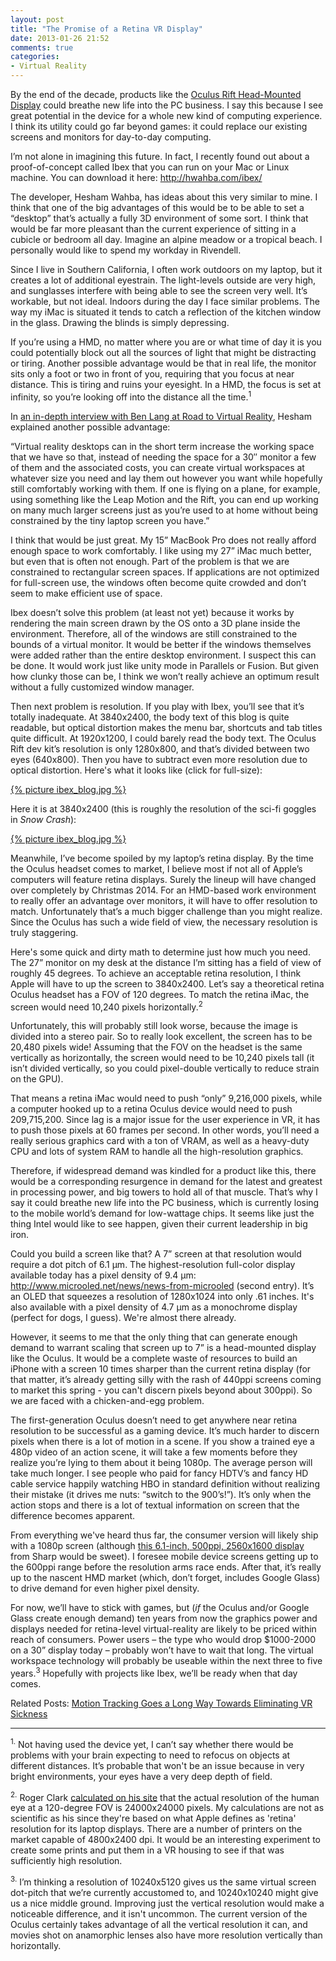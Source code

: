 ```yaml
---
layout: post
title: "The Promise of a Retina VR Display"
date: 2013-01-26 21:52
comments: true
categories:
- Virtual Reality
---
```


By the end of the decade, products like the [Oculus Rift Head-Mounted Display](http://www.oculusvr.com) could breathe new life into the PC business.  I say this because I see great potential in the device for a whole new kind of computing experience.  I think its utility could go far beyond games: it could replace our existing screens and monitors for day-to-day computing.

I’m not alone in imagining this future.  In fact, I recently found out about a proof-of-concept called Ibex that you can run on your Mac or Linux machine.  You can download it here: <http://hwahba.com/ibex/>

The developer, Hesham Wahba, has ideas about this very similar to mine.  I think that one of the big advantages of this would be to be able to set a “desktop” that’s actually a fully 3D environment of some sort.  I think that would be far more pleasant than the current experience of sitting in a cubicle or bedroom all day.  Imagine an alpine meadow or a tropical beach.  I personally would like to spend my workday in Rivendell.

Since I live in Southern California, I often work outdoors on my laptop, but it creates a lot of additional eyestrain.  The light-levels outside are very high, and sunglasses interfere with being able to see the screen very well.  It’s workable, but not ideal.  Indoors during the day I face similar problems.  The way my iMac is situated it tends to catch a reflection of the kitchen window in the glass.  Drawing the blinds is simply depressing.

If you’re using a HMD, no matter where you are or what time of day it is you could potentially block out all the sources of light that might be distracting or tiring.  Another possible advantage would be that in real life, the monitor sits only a foot or two in front of you, requiring that you focus at near distance.  This is tiring and ruins your eyesight.  In a HMD, the focus is set at infinity, so you’re looking off into the distance all the time.<sup>1</sup>

In [an in-depth interview with Ben Lang at Road to Virtual Reality](http://www.roadtovr.com/2012/09/24/ibex-virtual-reality-desktop-environment-oculus-rift-1325), Hesham explained another possible advantage:

“Virtual reality desktops can in the short term increase the working space that we have so that, instead of needing the space for a 30″ monitor a few of them and the associated costs, you can create virtual workspaces at whatever size you need and lay them out however you want while hopefully still comfortably working with them. If one is flying on a plane, for example, using something like the Leap Motion and the Rift, you can end up working on many much larger screens just as you’re used to at home without being constrained by the tiny laptop screen you have.”

I think that would be just great.  My 15” MacBook Pro does not really afford enough space to work comfortably.  I like using my 27” iMac much better, but even that is often not enough.  Part of the problem is that we are constrained to rectangular screen spaces.  If applications are not optimized for full-screen use, the windows often become quite crowded and don’t seem to make efficient use of space.

Ibex doesn’t solve this problem (at least not yet) because it works by rendering the main screen drawn by the OS onto a 3D plane inside the environment.  Therefore, all of the windows are still constrained to the bounds of a virtual monitor.  It would be better if the windows themselves were added rather than the entire desktop environment.  I suspect this can be done.  It would work just like unity mode in Parallels or Fusion.  But given how clunky those can be, I think we won’t really achieve an optimum result without a fully customized window manager.

Then next problem is resolution.  If you play with Ibex, you’ll see that it’s totally inadequate.  At 3840x2400, the body text of this blog is quite readable, but optical distortion makes the menu bar, shortcuts and tab titles quite difficult. At 1920x1200, I could barely read the body text.  The Oculus Rift dev kit’s resolution is only 1280x800, and that’s divided between two eyes (640x800).  Then you have to subtract even more resolution due to optical distortion.  Here's what it looks like (click for full-size):

<a href="https://s3.amazonaws.com/jstarrdewar.com.bucket/Ibex_blog.jpg" style="white-space: normal">
{% picture ibex_blog.jpg %}
</a>

Here it is at 3840x2400 (this is roughly the resolution of the sci-fi goggles in _Snow Crash_):

<a href="https://s3.amazonaws.com/jstarrdewar.com.bucket/Ibex_3840x2400.jpg" style="white-space: normal">
{% picture ibex_blog.jpg %}
</a>

Meanwhile, I’ve become spoiled by my laptop’s retina display.  By the time the Oculus headset comes to market, I believe most if not all of Apple’s computers will feature retina displays.  Surely the lineup will have changed over completely by Christmas 2014.  For an HMD-based work environment to really offer an advantage over monitors, it will have to offer resolution to match.  Unfortunately that’s a much bigger challenge than you might realize.  Since the Oculus has such a wide field of view, the necessary resolution is truly staggering.

Here's some quick and dirty math to determine just how much you need. The 27” monitor on my desk at the distance I’m sitting has a field of view of roughly 45 degrees.  To achieve an acceptable retina resolution, I think Apple will have to up the screen to 3840x2400.  Let’s say a theoretical retina Oculus headset has a FOV of 120 degrees.  To match the retina iMac, the screen would need 10,240 pixels horizontally.<sup>2</sup>

Unfortunately, this will probably still look worse, because the image is divided into a stereo pair.  So to really look excellent, the screen has to be 20,480 pixels wide!  Assuming that the FOV on the headset is the same vertically as horizontally, the screen would need to be 10,240 pixels tall (it isn’t divided vertically, so you could pixel-double vertically to reduce strain on the GPU).

That means a retina iMac would need to push “only” 9,216,000 pixels, while a computer hooked up to a retina Oculus device would need to push 209,715,200.  Since lag is a major issue for the user experience in VR, it has to push those pixels at 60 frames per second.  In other words, you’ll need a really serious graphics card with a ton of VRAM, as well as a heavy-duty CPU and lots of system RAM to handle all the high-resolution graphics.

Therefore, if widespread demand was kindled for a product like this, there would be a corresponding resurgence in demand for the latest and greatest in processing power, and big towers to hold all of that muscle.  That’s why I say it could breathe new life into the PC business, which is currently losing to the mobile world’s demand for low-wattage chips.  It seems like just the thing Intel would like to see happen, given their current leadership in big iron.

Could you build a screen like that?  A 7” screen at that resolution would require a dot pitch of 6.1 μm.  The highest-resolution full-color display available today has a pixel density of 9.4 μm: <http://www.microoled.net/news/news-from-microoled> (second entry).  It’s an OLED that squeezes a resolution of 1280x1024 into only .61 inches.  It's also available with a pixel density of 4.7 μm as a monochrome display (perfect for dogs, I guess).  We're almost there already.

However, it seems to me that the only thing that can generate enough demand to warrant scaling that screen up to 7” is a head-mounted display like the Oculus.  It would be a complete waste of resources to build an iPhone with a screen 10 times sharper than the current retina display (for that matter, it’s already getting silly with the rash of 440ppi screens coming to market this spring - you can't discern pixels beyond about 300ppi).  So we are faced with a chicken-and-egg problem.

The first-generation Oculus doesn’t need to get anywhere near retina resolution to be successful as a gaming device.  It’s much harder to discern pixels when there is a lot of motion in a scene.  If you show a trained eye a 480p video of an action scene, it will take a few moments before they realize you’re lying to them about it being 1080p.  The average person will take much longer.  I see people who paid for fancy HDTV’s and fancy HD cable service happily watching HBO in standard definition without realizing their mistake (it drives me nuts: “switch to the 900’s!”).  It’s only when the action stops and there is a lot of textual information on screen that the difference becomes apparent.

From everything we've heard thus far, the consumer version will likely ship with a 1080p screen (although [this 6.1-inch, 500ppi, 2560x1600 display](http://www.smartkeitai.com/sharp-6-1-inch-wqxga-2560x1600-igzo-smartphone-display-prototype-eyes-on-at-ces-2013-video/) from Sharp would be sweet).  I foresee mobile device screens getting up to the 600ppi range before the resolution arms race ends.  After that, it’s really up to the nascent HMD market (which, don’t forget, includes Google Glass) to drive demand for even higher pixel density.

For now, we’ll have to stick with games, but (_if_ the Oculus and/or Google Glass create enough demand) ten years from now the graphics power and displays needed for retina-level virtual-reality are likely to be priced within reach of consumers.  Power users – the type who would drop $1000-2000 on a 30” display today – probably won’t have to wait that long.  The virtual workspace technology will probably be useable within the next three to five years.<sup>3</sup>  Hopefully with projects like Ibex, we’ll be ready when that day comes.

Related Posts: [Motion Tracking Goes a Long Way Towards Eliminating VR Sickness](/blog/2013/10/23/motion-tracking-goes-a-long-way-towards-eliminating-vr-sickness/)

---

<sup>1.</sup> Not having used the device yet, I can’t say whether there would be problems with your brain expecting to need to refocus on objects at different distances.  It’s probable that won't be an issue because in very bright environments, your eyes have a very deep depth of field.

<sup>2.</sup> Roger Clark [calculated on his site](http://www.clarkvision.com/articles/human-eye/index.html) that the actual resolution of the human eye at a 120-degree FOV is 24000x24000 pixels.  My calculations are not as scientific as his since they're based on what Apple defines as 'retina' resolution for its laptop displays. There are a number of printers on the market capable of 4800x2400 dpi.  It would be an interesting experiment to create some prints and put them in a VR housing to see if that was sufficiently high resolution.

<sup>3.</sup> I’m thinking a resolution of 10240x5120 gives us the same virtual screen dot-pitch that we’re currently accustomed to, and 10240x10240 might give us a nice middle ground.  Improving just the vertical resolution would make a noticeable difference, and it isn't uncommon.  The current version of the Oculus certainly takes advantage of all the vertical resolution it can, and movies shot on anamorphic lenses also have more resolution vertically than horizontally.